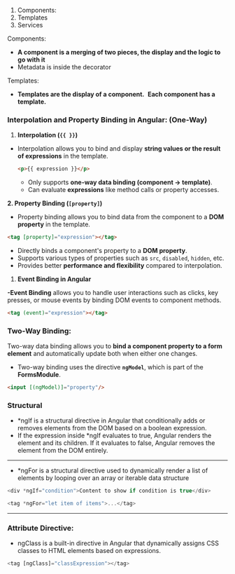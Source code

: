 1. Components:
2. Templates
3. Services

Components: 

- **A component is a merging of two pieces, the display and the logic to go with it**
- Metadata is inside the decorator

Templates:

- **Templates are the display of a component.** 
**Each component has a template.**

### Interpolation and Property Binding in Angular: (One-Way)

1. **Interpolation (`{{ }}`)**
- Interpolation allows you to bind and display **string values or the result of expressions** in the template.
    
    ```html
    <p>{{ expression }}</p>
    ```
    
    - Only supports **one-way data binding (component → template)**.
    - Can evaluate **expressions** like method calls or property accesses.

**2. Property Binding (`[property]`)**
- Property binding allows you to bind data from the component to a **DOM property** in the template.

```html
<tag [property]="expression"></tag>
```

- Directly binds a component's property to a **DOM property**.
- Supports various types of properties such as `src`, `disabled`, `hidden`, etc.
- Provides better **performance and flexibility** compared to interpolation.
1. **Event Binding in Angular**

**-Event Binding** allows you to handle user interactions such as clicks, key presses, or mouse events by binding DOM events to component methods.

```html
<tag (event)="expression"></tag>
```

### Two-Way Binding:

Two-way data binding allows you to **bind a component property to a form element** and automatically update both when either one changes.

- Two-way binding uses the directive **`ngModel`**, which is part of the **FormsModule**.

```html
<input [(ngModel)]="property"/>
```
### Structural 
- *ngIf is a structural directive in Angular that conditionally adds or removes elements from the DOM based on a boolean expression.
- If the expression inside *ngIf evaluates to true, Angular renders the element and its children.
If it evaluates to false, Angular removes the element from the DOM entirely.
---
- *ngFor is a structural directive used to dynamically render a list of elements by looping over an array or iterable data structure
```typescript
<div *ngIf="condition">Content to show if condition is true</div>

<tag *ngFor="let item of items">...</tag>
```
---
### Attribute Directive:

- ngClass is a built-in directive in Angular that dynamically assigns CSS classes to HTML elements based on expressions.
``` typescript
<tag [ngClass]="classExpression"></tag>
```



